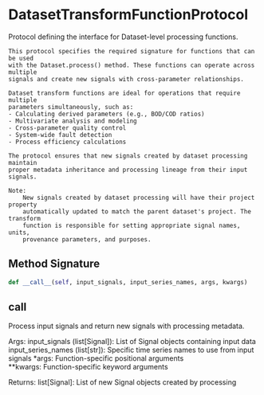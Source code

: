 # DatasetTransformFunctionProtocol

Protocol defining the interface for Dataset-level processing functions.
    
    This protocol specifies the required signature for functions that can be used
    with the Dataset.process() method. These functions can operate across multiple
    signals and create new signals with cross-parameter relationships.
    
    Dataset transform functions are ideal for operations that require multiple
    parameters simultaneously, such as:
    - Calculating derived parameters (e.g., BOD/COD ratios)
    - Multivariate analysis and modeling
    - Cross-parameter quality control
    - System-wide fault detection
    - Process efficiency calculations
    
    The protocol ensures that new signals created by dataset processing maintain
    proper metadata inheritance and processing lineage from their input signals.
    
    Note:
        New signals created by dataset processing will have their project property
        automatically updated to match the parent dataset's project. The transform
        function is responsible for setting appropriate signal names, units,
        provenance parameters, and purposes.

## Method Signature

```python
def __call__(self, input_signals, input_series_names, args, kwargs)
```

## __call__

Process input signals and return new signals with processing metadata.

Args:
    input_signals (list[Signal]): List of Signal objects containing input data
    input_series_names (list[str]): Specific time series names to use from input signals
    *args: Function-specific positional arguments  
    **kwargs: Function-specific keyword arguments
    
Returns:
    list[Signal]: List of new Signal objects created by processing
